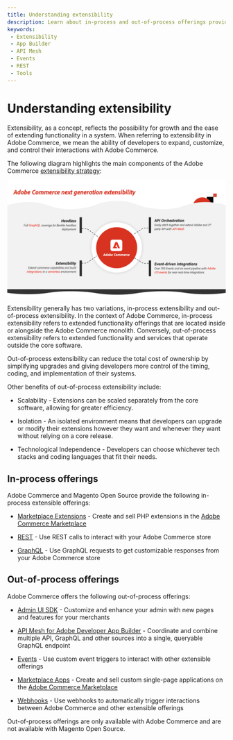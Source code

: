 ```yaml
---
title: Understanding extensibility
description: Learn about in-process and out-of-process offerings provided by Adobe Commerce and Magento Open Source.
keywords:
 - Extensibility
 - App Builder
 - API Mesh
 - Events
 - REST
 - Tools
---
```


# Understanding extensibility

Extensibility, as a concept, reflects the possibility for growth and the ease of extending functionality in a system. When referring to extensibility in Adobe Commerce, we mean the ability of developers to expand, customize, and control their interactions with Adobe Commerce.

The following diagram highlights the main components of the Adobe Commerce [extensibility strategy](https://experienceleague.adobe.com/docs/commerce-operations/implementation-playbook/architecture/extensibility-strategy.html):

![extensibility strategy](./_images/extensibility-strategy-overview.png)

Extensibility generally has two variations, in-process extensibility and out-of-process extensibility. In the context of Adobe Commerce, in-process extensibility refers to extended functionality offerings that are located inside or alongside the Adobe Commerce monolith. Conversely, out-of-process extensibility refers to extended functionality and services that operate outside the core software.

Out-of-process extensibility can reduce the total cost of ownership by simplifying upgrades and giving developers more control of the timing, coding, and implementation of their systems.

Other benefits of out-of-process extensibility include:

- Scalability - Extensions can be scaled separately from the core software, allowing for greater efficiency.

- Isolation - An isolated environment means that developers can upgrade or modify their extensions however they want and whenever they want without relying on a core release.

- Technological Independence - Developers can choose whichever tech stacks and coding languages that fit their needs.

## In-process offerings

Adobe Commerce and Magento Open Source provide the following in-process extensible offerings:

- [Marketplace Extensions](https://developer.adobe.com/commerce/marketplace/guides/sellers/extensions/) - Create and sell PHP extensions in the [Adobe Commerce Marketplace](https://commercemarketplace.adobe.com)

- [REST](https://developer.adobe.com/commerce/webapi/rest) - Use REST calls to interact with your Adobe Commerce store

- [GraphQL](https://developer.adobe.com/commerce/webapi/graphql/) - Use GraphQL requests to get customizable responses from your Adobe Commerce store

## Out-of-process offerings

Adobe Commerce offers the following out-of-process offerings:

- [Admin UI SDK](./admin-ui-sdk/index.md) - Customize and enhance your admin with new pages and features for your merchants

- [API Mesh for Adobe Developer App Builder](https://developer.adobe.com/graphql-mesh-gateway/) - Coordinate and combine multiple API, GraphQL and other sources into a single, queryable GraphQL endpoint

- [Events](./events/index.md) - Use custom event triggers to interact with other extensible offerings

- [Marketplace Apps](./app-development/index.md) - Create and sell custom single-page applications on the [Adobe Commerce Marketplace](https://commercemarketplace.adobe.com)

- [Webhooks](./webhooks/index.md) - Use webhooks to automatically trigger interactions between Adobe Commerce and other extensible offerings

<InlineAlert variant="info" slots="text"/>

Out-of-process offerings are only available with Adobe Commerce and are not available with Magento Open Source.
